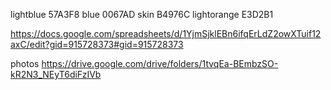 lightblue 57A3F8
blue 0067AD
skin B4976C
lightorange E3D2B1

https://docs.google.com/spreadsheets/d/1YjmSjklEBn6ifqErLdZ2owXTuif12axC/edit?gid=915728373#gid=915728373


photos
https://drive.google.com/drive/folders/1tvqEa-BEmbzSO-kR2N3_NEyT6diFzIVb
